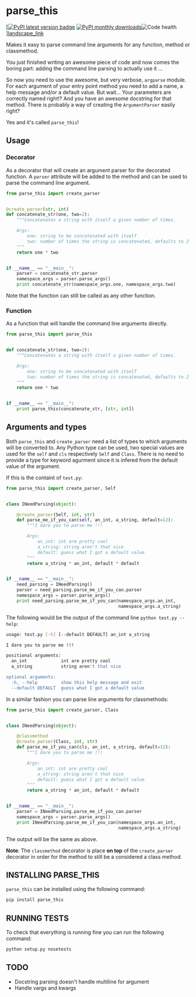 parse_this
==========

[[![PyPI latest version badge][pypi_version]][pypi_link] [![PyPI monthly downloads][pypi_downloads]][pypi_link]![Code health][landscape]][landscape_link]

Makes it easy to parse command line arguments for any function, method or classmethod.

You just finished writing an awesome piece of code and now comes the boring part:
adding the command line parsing to actually use it ...

So now you need to use the awesome, but very verbose, `argparse` module.
For each argument of your entry point method you need to add a name, a help
message and/or a default value. But wait... Your parameters are correctly named
right!? And you have an awesome docstring for that method. There is probably a
way of creating the `ArgumentParser` easily right?

Yes and it's called `parse_this`!

Usage
-----

### Decorator
As a decorator that will create an argument parser for the decorated function.
A `parser` attribute will be added to the method and can be used to parse the
command line argument.

```python
from parse_this import create_parser


@create_parser(str, int)
def concatenate_str(one, two=2):
    """Concatenates a string with itself a given number of times.

    Args:
        one: string to be concatenated with itself
        two: number of times the string is concatenated, defaults to 2
    """
    return one * two


if __name__ == "__main__":
    parser = concatenate_str.parser
    namespace_args = parser.parse_args()
    print concatenate_str(namespace_args.one, namespace_args.two)
```

Note that the function can still be called as any other function.

### Function
As a function that will handle the command line arguments directly.

```python
from parse_this import parse_this


def concatenate_str(one, two=2):
    """Concatenates a string with itself a given number of times.

    Args:
        one: string to be concatenated with itself
        two: number of times the string is concatenated, defaults to 2
    """
    return one * two


if __name__ == "__main__":
    print parse_this(concatenate_str, [str, int])
```

Arguments and types
-------------------

Both `parse_this` and `create_parser` need a list of types to which
arguments will be converted to. Any Python type can be used, two
special values are used for the `self` and `cls` respectively `Self`
and `Class`. There is no need to provide a type for keyword agurment
since it is infered from the default value of the argument.

If this is the containt of `test.py`:
```python
from parse_this import create_parser, Self


class INeedParsing(object):

    @create_parser(Self, int, str)
    def parse_me_if_you_can(self, an_int, a_string, default=12):
        """I dare you to parse me !!!

        Args:
            an_int: int are pretty cool
            a_string: string aren't that nice
            default: guess what I got a default value
        """
        return a_string * an_int, default * default


if __name__ == "__main__":
    need_parsing = INeedParsing()
    parser = need_parsing.parse_me_if_you_can.parser
    namespace_args = parser.parse_args()
    print need_parsing.parse_me_if_you_can(namespace_args.an_int,
                                           namespace_args.a_string)
```

The following would be the output of the command line `python test.py --help`:

```bash
usage: test.py [-h] [--default DEFAULT] an_int a_string

I dare you to parse me !!!

positional arguments:
  an_int             int are pretty cool
  a_string           string aren't that nice

optional arguments:
  -h, --help         show this help message and exit
  --default DEFAULT  guess what I got a default value
```

In a similar fashion you can parse line arguments for classmethods:

```python
from parse_this import create_parser, Class


class INeedParsing(object):

    @classmethod
    @create_parser(Class, int, str)
    def parse_me_if_you_can(cls, an_int, a_string, default=12):
        """I dare you to parse me !!!

        Args:
            an_int: int are pretty cool
            a_string: string aren't that nice
            default: guess what I got a default value
        """
        return a_string * an_int, default * default


if __name__ == "__main__":
    parser = INeedParsing.parse_me_if_you_can.parser
    namespace_args = parser.parse_args()
    print INeedParsing.parse_me_if_you_can(namespace_args.an_int,
                                           namespace_args.a_string)
```
The output will be the same as above.

**Note**: The `classmethod` decorator is place **on top** of the `create_parser`
decorator in order for the method to still be a considered a class method.

INSTALLING PARSE_THIS
---------------------

`parse_this` can be installed using the following command:

```bash
pip install parse_this
```


RUNNING TESTS
-------------

To check that everything is running fine you can run the following command:

```bash
python setup.py nosetests
```

TODO
----
 * Docstring parsing doesn't handle multiline for argument
 * Handle vargs and kwargs


[pypi_link]: https://pypi.python.org/pypi/parse_this "parse_this on PyPI"
[pypi_version]: https://pypip.in/v/parse_this/badge.png "PyPI latest version"
[pypi_downloads]: https://pypip.in/d/parse_this/badge.png "PyPI monthly downloads"
[landscape_link]: https://landscape.io/github/bertrandvidal/parse_this/master "parse_this on Landscape"
[landscape]: https://landscape.io/github/bertrandvidal/parse_this/master/landscape.png "Code health"
